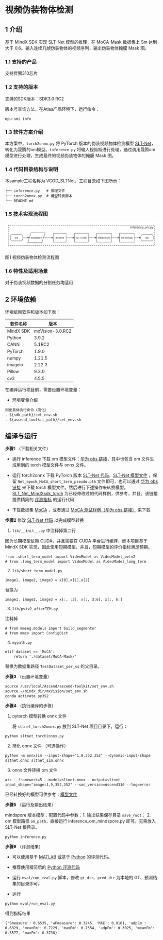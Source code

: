 # 视频伪装物体检测

## 1 介绍

基于 MindX SDK 实现 SLT-Net 模型的推理，在 MoCA-Mask 数据集上 Sm 达到大于 0.6。输入连续几帧伪装物体的视频序列，输出伪装物体掩膜 Mask 图。


### 1.1 支持的产品

支持昇腾310芯片


### 1.2 支持的版本

支持的SDK版本：SDK3.0 RC2

版本号查询方法，在Atlas产品环境下，运行命令：

```
npu-smi info
```


### 1.3 软件方案介绍

本方案中，`torch2onnx.py` 将 PyTorch 版本的伪装视频物体检测模型 [SLT-Net](https://github.com/XuelianCheng/SLT-Net)，转化为晟腾的om模型。`inference.py` 将输入视频帧进行处理，通过调用晟腾om模型进行处理，生成最终的视频伪装物体的掩膜 Mask 图。


### 1.4 代码目录结构与说明

本sample工程名称为 VCOD_SLTNet，工程目录如下图所示：

```
├── inference.py   # 推理文件
├── torch2onnx.py  # 模型转换脚本
└── README.md
```


### 1.5 技术实现流程图

![Flowchart](./flowchart.jpeg)

图1 视频伪装物体检测流程图


### 1.6 特性及适用场景

对于伪装视频数据的分割任务均适用


## 2 环境依赖

环境依赖软件和版本如下表：

| 软件名称 | 版本   |
| -------- | ------ |
| MindX SDK  | mxVision-3.0.RC2 |
| Python |   3.9.2     |
|  CANN        |  5.1RC2    |
| PyTorch | 1.9.0 |
| numpy | 1.21.5 |
| imageio | 2.22.3| 
| Pillow | 9.3.0 | 
| cv2 | 4.5.5 |

在编译运行项目前，需要设置环境变量：

- 环境变量介绍

```
列出具体执行命令（简化）
. ${sdk_path}/set_env.sh
. ${ascend_toolkit_path}/set_env.sh
```


## 编译与运行


**步骤1** （下载相关文件）

- 运行 inference 下载 om 模型文件：[华为 obs 链接](https://mindx.sdk.obs.cn-north-4.myhuaweicloud.com/mindxsdk-referenceapps%20/contrib/sltnet/models.zip)，其中也包含 om 文件生成用到的 torch 模型文件与 onnx 文件。

- 运行 torch2onnx 下载 PyTorch 版本 [SLT-Net 代码](https://github.com/XuelianCheng/SLT-Net)，[SLT-Net 模型文件](https://drive.google.com/file/d/1_u4dEdxM4AKuuh6EcWHAlo8EtR7e8q5v/view) ，保留 `Net_epoch_MoCA_short_term_pseudo.pth` 文件即可，也可以通过 [华为 obs 链接](https://mindx.sdk.obs.cn-north-4.myhuaweicloud.com/mindxsdk-referenceapps%20/contrib/sltnet/models.zip) 来下载 torch 模型文件。然后进行下述操作来转换模型。[SLT_Net_MindXsdk_torch](https://github.com/shuowang-ai/SLT_Net_MindXsdk_torch) 为已经修改过的代码样例，供参考，并且，该链接提供精简的 [评测指标](https://github.com/shuowang-ai/SLT_Net_MindXsdk_torch/tree/master/eval_python) 的运行代码

- 下载数据集 [MoCA](https://drive.google.com/file/d/1FB24BGVrPOeUpmYbKZJYL5ermqUvBo_6/view) ，或者通过 [MoCA 测试样例（华为 obs 链接）](https://mindx.sdk.obs.cn-north-4.myhuaweicloud.com/mindxsdk-referenceapps%20/contrib/sltnet/MoCA_Video.zip) 来下载


**步骤2** 修改 [SLT-Net 代码](https://github.com/XuelianCheng/SLT-Net) 以完成模型转换

1. `lib/__init__.py` 中注释掉第二行

因为长期模型依赖 CUDA，并且需要在 CUDA 平台进行编译，而本项目基于 MindX SDK 实现，因此使用短期模型。并且，短期模型的评价指标满足预期。

```
from .short_term_model import VideoModel as VideoModel_pvtv2
# from .long_term_model import VideoModel as VideoModel_long_term
```

2. `lib/short_term_model.py`

```
image1, image2, image3 = x[0],x[1],x[2]
```

替换为

```
image1, image2, image3 = x[:, :3], x[:, 3:6], x[:, 6:]
```

3. `lib/pvtv2_afterTEM.py`

注释掉
```
# from mmseg.models import build_segmentor
# from mmcv import ConfigDict
```

4. `mypath.py`

```
elif dataset == 'MoCA':
    return './dataset/MoCA-Mask/'
```

替换为数据集路径 `TestDataset_per_sq` 的父目录。


**步骤3** （设置环境变量）

```
source /usr/local/Ascend/ascend-toolkit/set_env.sh
source ~/mindx_dir/mxVision/set_env.sh
conda activate py392
```

**步骤4** （执行编译的步骤）

1. pytorch 模型转换 onnx 文件

    将 `sltnet_torch2onnx.py` 放到 SLT-Net 项目目录下，运行：

```
python sltnet_torch2onnx.py
```

2. 简化 onnx 文件 （可选操作）

```
python -m onnxsim --input-shape="1,9,352,352" --dynamic-input-shape sltnet.onnx sltnet_sim.onnx
```

3. onnx 文件转换 om 文件

```
atc --framework=5 --model=sltnet.onnx --output=sltnet --input_shape="image:1,9,352,352" --soc_version=Ascend310 --log=error
```

已经转换好的模型可供参考：[模型文件](https://mindx.sdk.obs.cn-north-4.myhuaweicloud.com/mindxsdk-referenceapps%20/contrib/sltnet/models.zip)

**步骤5** （运行及输出结果）

mindspore 版本模型：配置代码中参数：1. 输出结果保存目录 `save_root`； 2. om 模型路径 `om_path`，直接运行 inference_om_mindspore.py 即可。无需放入 SLT-Net 根目录。

```
python inference.py
```

**步骤6** （评测结果）

- 可以使用基于 [MATLAB](https://github.com/XuelianCheng/SLT-Net/tree/master/eval) 或基于 [Python](https://github.com/lartpang/PySODEvalToolkit) 的评测代码。

- 推荐使用精简后的 [Python 评测代码](https://github.com/shuowang-ai/SLT_Net_MindXsdk_torch/tree/master/eval_python)

- 运行 `eval/run_eval.py` 脚本，修改 `gt_dir`、`pred_dir` 为本地的 GT、预测结果的目录即可。

- 运行

```
python eval/run_eval.py
```

得到指标结果

```
{'Smeasure': 0.6539, 'wFmeasure': 0.3245, 'MAE': 0.0161, 'adpEm': 0.6329, 'meanEm': 0.7229, 'maxEm': 0.7554, 'adpFm': 0.3025, 'meanFm': 0.3577, 'maxFm': 0.3738}
```
